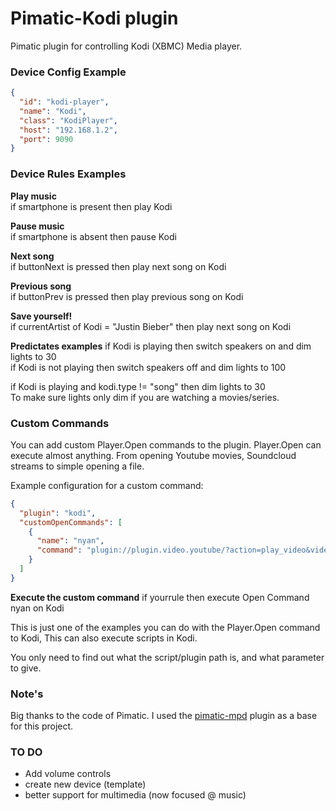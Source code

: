 Pimatic-Kodi plugin
=======================

Pimatic plugin for controlling Kodi (XBMC) Media player.

### Device Config Example

```json
{
  "id": "kodi-player",
  "name": "Kodi",
  "class": "KodiPlayer",
  "host": "192.168.1.2",
  "port": 9090
}
```

### Device Rules Examples

<b>Play music</b><br>
if smartphone is present then play Kodi

<b>Pause music</b><br>
if smartphone is absent then pause Kodi

<b>Next song</b><br>
if buttonNext is pressed then play next song on Kodi

<b>Previous song</b><br>
if buttonPrev is pressed then play previous song on Kodi

<b>Save yourself!</b><br>
if currentArtist of Kodi = "Justin Bieber" then play next song on Kodi


<b>Predictates examples</b>
if Kodi is playing then switch speakers on and dim lights to 30<br>
if Kodi is not playing then switch speakers off and dim lights to 100<br>

if Kodi is playing and kodi.type != "song" then dim lights to 30<br/>To make sure lights only dim if you are watching a movies/series.

### Custom Commands
You can add custom Player.Open commands to the plugin. Player.Open can execute almost anything.
From opening Youtube movies, Soundcloud streams to simple opening a file.

Example configuration for a custom command:
```json
{
  "plugin": "kodi",
  "customOpenCommands": [
    {
      "name": "nyan",
      "command": "plugin://plugin.video.youtube/?action=play_video&videoid=QH2-TGUlwu4"
    }
  ]
}
```

<b>Execute the custom command</b>
if yourrule then execute Open Command nyan on Kodi


This is just one of the examples you can do with the Player.Open command to Kodi,
This can also execute scripts in Kodi. 

You only need to find out what the script/plugin path is, and what parameter to give.


### Note's
Big thanks to the code of Pimatic.
I used the [pimatic-mpd](https://github.com/pimatic/pimatic-mpd) plugin as a base for this project.



### TO DO
- Add volume controls
- create new device (template)
- better support for multimedia (now focused @ music)
